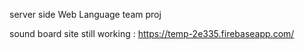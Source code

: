 server side Web Language team proj

sound board site still working : https://temp-2e335.firebaseapp.com/
